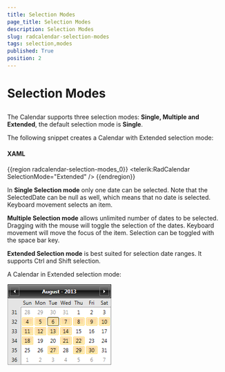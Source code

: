 ```yaml
---
title: Selection Modes
page_title: Selection Modes
description: Selection Modes
slug: radcalendar-selection-modes
tags: selection,modes
published: True
position: 2
---
```


# Selection Modes



## 

The Calendar supports three selection modes: __Single, Multiple and Extended__, the default selection mode is __Single__.

The following snippet creates a Calendar with Extended selection mode:

#### __XAML__

{{region radcalendar-selection-modes_0}}
	<telerik:RadCalendar SelectionMode="Extended" />
	{{endregion}}



In __Single Selection mode__ only one date can be selected. Note that the SelectedDate can be null as well, which means that no date is selected. Keyboard movement selects an item.

__Multiple Selection mode__ allows unlimited number of dates to be selected. Dragging with the mouse will toggle the selection of the dates. Keyboard movement will move the focus of the item. Selection can be toggled with the space bar key.

__Extended Selection mode__ is best suited for selection date ranges. It supports Ctrl and Shift selection.

A Calendar in Extended selection mode:

![calendar selection Modes 1](images/calendar_selectionModes1.png)


